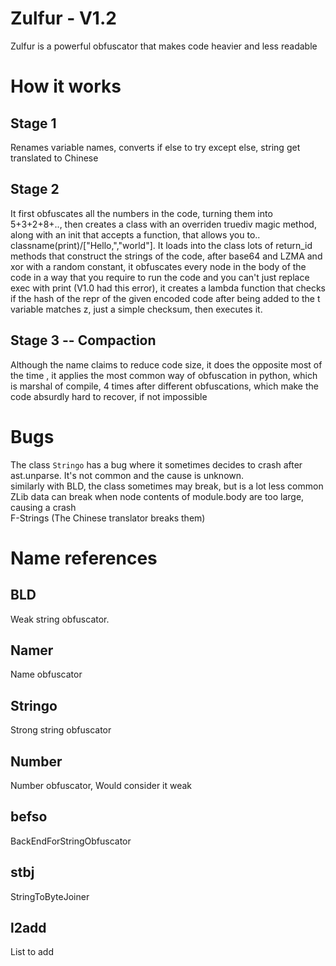 # Zulfur - V1.2
Zulfur is a powerful obfuscator that makes code heavier and less readable
# How it works
## Stage 1
Renames variable names, converts if else to try except else, string get translated to Chinese 
## Stage 2
It first obfuscates all the numbers in the code, turning them into 5+3+2+8+.., then creates a class with an overriden truediv magic method, along with an init that accepts a function, that allows you to.. classname(print)/["Hello,","world"]. It loads into the class lots of return_id methods that construct the strings of the code, after base64 and LZMA and xor with a random constant, it obfuscates every node in the body of the code in a way that you require to run the code and you can't just replace exec with print (V1.0 had this error), it creates a lambda function that checks if the hash of the repr of the given encoded code after being added to the t variable matches z, just a simple checksum, then executes it.
## Stage 3 -- Compaction
Although the name claims to reduce code size, it does the opposite most of the time , it applies the most common way of obfuscation in python, which is marshal of compile, 4 times after different obfuscations, which make the code absurdly hard to recover, if not impossible
# Bugs
The class `Stringo` has a bug where it sometimes decides to crash after ast.unparse. It's not common and the cause is unknown. <br/>
similarly with BLD, the class sometimes may break, but is a lot less common <br/>
ZLib data can break when node contents of module.body are too large, causing a crash <br/>
F-Strings (The Chinese translator breaks them)
# Name references
## BLD
Weak string obfuscator.
## Namer
Name obfuscator
## Stringo
Strong string obfuscator
## Number
Number obfuscator, Would consider it weak
## befso
BackEndForStringObfuscator
## stbj
StringToByteJoiner
## l2add
List to add
